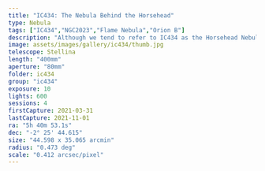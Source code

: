 ```yaml
---
title: "IC434: The Nebula Behind the Horsehead"
type: Nebula
tags: ["IC434","NGC2023","Flame Nebula","Orion B"]
description: "Although we tend to refer to IC434 as the Horsehead Nebula, it's actually an emission nebula hidden behind the Horsehead nebula. The latter is made up of dark dust that is illuminated by the former. This framing honors the beauty and grace of the horse's silhouette, but I'm working on a mosaic that captures the broader area to include the Flame Nebula (NGC2024)."
image: assets/images/gallery/ic434/thumb.jpg
telescope: Stellina
length: "400mm"
aperture: "80mm"
folder: ic434
group: "ic434"
exposure: 10
lights: 600
sessions: 4
firstCapture: 2021-03-31 
lastCapture: 2021-11-01
ra: "5h 40m 53.1s"
dec: "-2° 25' 44.615"
size: "44.598 x 35.065 arcmin"
radius: "0.473 deg"
scale: "0.412 arcsec/pixel"
---
```

